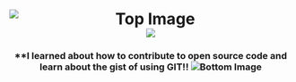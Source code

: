 <h1 align="center">
    <img src="D:\Users\Markcy\git-spooky-workshop\public\assets\Dracula Haribot.png" alt="Top Image" style="display: block; margin: 0 auto;">
    <img src="https://readme-typing-svg.herokuapp.com/?font=Righteous&size=35&center=true&vCenter=true&width=500&height=70&duration=4000&lines=What+I+have+Learned?👋;">
</h1>

<h3 align="center">
    **I learned about how to contribute to open source code and learn about the gist of using GIT!!
    <img src="D:\Users\Markcy\git-spooky-workshop\public\assets\Witch Honeydroid.png" alt="Bottom Image" style="display: inline;">
</h3>
